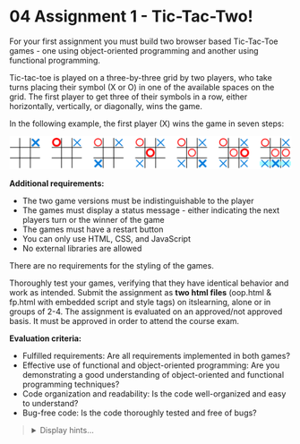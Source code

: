 # 04 Assignment 1 - Tic-Tac-Two!

For your first assignment you must build two browser based Tic-Tac-Toe games - one using object-oriented programming and another using functional programming.

Tic-tac-toe is played on a three-by-three grid by two players, who take turns placing their symbol (X or O) in one of the available spaces on the grid. The first player to get three of their symbols in a row, either horizontally, vertically, or diagonally, wins the game.

In the following example, the first player (X) wins the game in seven steps:

![Tic-Tac-Toe](/04%20Assignment%201/tic-tac-toe.png)

**Additional requirements:**

-   The two game versions must be indistinguishable to the player
-   The games must display a status message - either indicating the next players turn or the winner of the game
-   The games must have a restart button
-   You can only use HTML, CSS, and JavaScript
-   No external libraries are allowed

There are no requirements for the styling of the games.

Thoroughly test your games, verifying that they have identical behavior and work as intended. Submit the assignment as **two html files** (oop.html & fp.html with embedded script and style tags) on itslearning, alone or in groups of 2-4. The assignment is evaluated on an approved/not approved basis. It must be approved in order to attend the course exam.

**Evaluation criteria:**

-   Fulfilled requirements: Are all requirements implemented in both games?
-   Effective use of functional and object-oriented programming: Are you demonstrating a good understanding of object-oriented and functional programming techniques?
-   Code organization and readability: Is the code well-organized and easy to understand?
-   Bug-free code: Is the code thoroughly tested and free of bugs?

<blockquote>
<details>
<summary>Display hints...</summary>
<p>It is not advised to create the two games in isolation, as their implementations have significant overlap.</p>
<p>In the object-oriented version, implement a <code>Game</code> class (or factory function) with methods for rendering the game, making a move, reading the status of the game, etc. Consider creating a <code>Board</code> class that the <code>Game</code> class can use to manage the board, if you find your <code>Game</code> class doing too much.</p>
<p>In the functional version, create a data structure for the game, and several functions for rendering the game, making a move, reading the status of the game, etc, which uses the data structure as a parameter. You should make use of functional programming concepts, such as pure functions, higher-order functions and immutability where appropriate, but you must of course still imperatively manipulate the DOM and listen for player input.</p>
<p>One significant difference between the two versions is the implementation of making a move. In the object-oriented version, the <code>move</code> method should change the state of the game. In the functional version, the <code>move</code> function should return the new state of the game.</p>
</details>
</blockquote>
